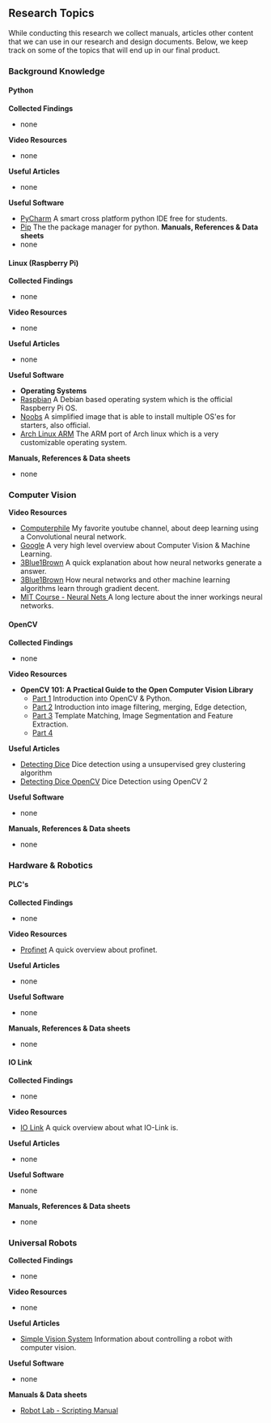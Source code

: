 ## Research Topics
While conducting this research we collect manuals, articles other content
that we can use in our research and design documents. Below, we keep track on some of the topics that will end up in our final product.

### Background Knowledge

#### Python

**Collected Findings**
- none

**Video Resources**
- none

**Useful Articles**
- none

**Useful Software**
 - [PyCharm](https://www.jetbrains.com/pycharm/) A smart cross platform python IDE free for students.
 - [Pip](https://pypi.org/project/pip/) The the package manager for python.
**Manuals, References & Data sheets**
- none

#### Linux (Raspberry Pi)
**Collected Findings**
- none

**Video Resources**
- none

**Useful Articles**
- none

**Useful Software**
 - **Operating Systems**
 - [Raspbian](https://www.raspberrypi.org/downloads/raspbian/) A Debian based operating system which is the official Raspberry Pi OS.
 - [Noobs](https://www.raspberrypi.org/downloads/noobs/) A simplified image that is able to install multiple OS'es for starters, also official.
- [Arch Linux ARM](https://archlinuxarm.org/platforms/armv6/raspberry-pi) The ARM port of Arch linux which is a very customizable operating system.

**Manuals, References & Data sheets**
- none

### Computer Vision

**Video Resources**
 - [Computerphile](https://www.youtube.com/watch?v=TJlAxW-2nmI) My favorite youtube channel, about deep learning using a Convolutional neural network.
 - [Google](https://www.youtube.com/watch?v=OcycT1Jwsns) A very high level overview about Computer Vision & Machine Learning.
- [3Blue1Brown](https://www.youtube.com/watch?v=aircAruvnKk) A quick explanation about how neural networks generate a answer.
- [3Blue1Brown](https://www.youtube.com/watch?v=IHZwWFHWa-w) How neural networks and other machine learning algorithms learn through gradient decent.
- [MIT Course - Neural Nets ](https://www.youtube.com/watch?v=uXt8qF2Zzfo) A long lecture about the inner workings neural networks.

#### OpenCV
**Collected Findings**
- none

**Video Resources**
 - **OpenCV 101: A Practical Guide to the Open Computer Vision Library**
   - [Part 1](https://www.youtube.com/watch?v=jKtQxvzp1A0) Introduction into OpenCV & Python.
   - [Part 2](https://www.youtube.com/watch?v=QZFx9bXEjQY) Introduction into image filtering, merging, Edge detection,
   - [Part 3](https://www.youtube.com/watch?v=Lww8Uy0fIWI) Template Matching, Image Segmentation and Feature Extraction.
   - [Part 4](https://www.youtube.com/watch?v=ZXctVPGkoxg)

**Useful Articles**
- [Detecting Dice]() Dice detection using a unsupervised grey clustering algorithm
- [Detecting Dice OpenCV](https://gideonvos.wordpress.com/2018/09/17/dice-detection-using-opencv/) Dice Detection using OpenCV 2

**Useful Software**
- none

**Manuals, References & Data sheets**
- none

### Hardware & Robotics

#### PLC's
**Collected Findings**
- none

**Video Resources**
 - [Profinet](https://www.youtube.com/watch?v=wxE0ChP8amk) A quick overview about profinet.

**Useful Articles**
- none

**Useful Software**
- none

**Manuals, References & Data sheets**
- none

#### IO Link
**Collected Findings**
- none

**Video Resources**
 - [IO Link](https://www.youtube.com/watch?v=hLfk6xInEuw) A quick overview about what IO-Link is.

**Useful Articles**
- none

**Useful Software**
- none

**Manuals, References & Data sheets**
- none



### Universal Robots
**Collected Findings**
- none

**Video Resources**
- none

**Useful Articles**
- [Simple Vision System](https://www.universal-robots.com/how-tos-and-faqs/how-to/ur-how-tos/simple-vision-system-23871/)
  Information about controlling a robot with computer vision.

**Useful Software**
- none

**Manuals & Data sheets**

- [Robot Lab - Scripting Manual](http://me.umn.edu/courses/me5286/robotlab/Resources/scriptManual-3.5.4.pdf)
